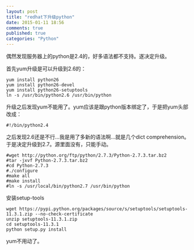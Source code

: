 ```yaml
---
layout: post
title: "redhat下升级python"
date: 2015-01-11 18:56
comments: true
published: true
categories: "Python"
---
```

  偶然发现服务器上的python是2.4的，好多语法都不支持。遂决定升级。

  首先yum升级是可以升级到2.6的：

  	yum install python26
  	yum install python26-devel
  	yum install python26-setuptools
  	ln -s /usr/bin/python2.6 /usr/bin/python

  升级之后发现yum不能用了。yum应该是跟python版本绑定了，于是把yum头部改成：

  	#!/bin/python2.4

  之后发现2.6还是不行...我是用了多新的语法啊...就是几个dict comprehension。于是决定升级到2.7。源里面没有，只能手动。

  	#wget http://python.org/ftp/python/2.7.3/Python-2.7.3.tar.bz2  
  	#tar -jxvf Python-2.7.3.tar.bz2
  	#cd Python-2.7.3  
  	#./configure  
	#make all             
	#make install
	#ln -s /usr/local/bin/python2.7 /usr/bin/python  

  安装setup-tools

  	wget https://pypi.python.org/packages/source/s/setuptools/setuptools-11.3.1.zip --no-check-certificate
  	unzip setuptools-11.3.1.zip
  	cd setuptools-11.3.1
  	python setup.py install

  yum不用动了。